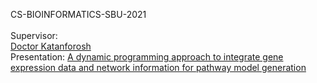 
CS-BIOINFORMATICS-SBU-2021
<br>
<br>
Supervisor:
<br>
<a href="https://scholar.google.com/citations?hl=en&user=Z_z5rwcAAAAJ&view_op=list_works&alert_preview_top_rm=2&citft=1&citft=2&citft=3&email_for_op=iammahdirostami1997%40gmail.com&authuser=1&sortby=pubdate">Doctor Katanforosh</a>
<br>
Presentation:
<a href="https://academic.oup.com/bioinformatics/article/36/1/169/5511838?login=true">
A dynamic programming approach to integrate gene expression data and network information for pathway model generation</a>

